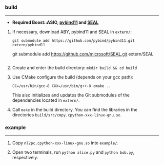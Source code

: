 ### build
---

* **Required Boost::ASIO, [pybind11](https://github.com/pybind/pybind11) and [SEAL](https://github.com/microsoft/SEAL)**

1. If necessary, download ABY, pybind11 and SEAL in `extern/`:
    ```
    git submodule add https://github.com/pybind/pybind11.git extern/pybind11
    ```
    git submodule add https://github.com/microsoft/SEAL.git extern/SEAL
    ```

2. Create and enter the build directory: `mkdir build && cd build`

3. Use CMake configure the build (depends on your gcc path):
    ```
    CC=/usr/bin/gcc-8 CXX=/usr/bin/g++-8 cmake ..
    ```
    This also initializes and updates the Git submodules of the dependencies
    located in `extern/`.

4. Call `make` in the build directory.
   You can find the libraries in the directories `build/src/cmpy.cpython-xxx-linux-gnu.so`.

### example
---

1. Copy `nl2pc.cpython-xxx-linux-gnu.so` into `example/`.

2. Open two terminals, run `python alice.py` and `python bob.py`, respectively.

